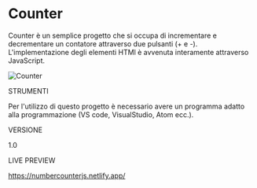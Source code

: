 # Counter

Counter è un semplice progetto che si occupa di incrementare e decrementare un contatore attraverso due pulsanti (+ e -). L'implementazione degli elementi HTMl è avvenuta interamente attraverso JavaScript.

![Counter](https://user-images.githubusercontent.com/85845784/130675099-b3019e1b-1729-4e23-b0ac-456970fbe3e3.png)

STRUMENTI

Per l'utilizzo di questo progetto è necessario avere un programma adatto alla programmazione (VS code, VisualStudio, Atom ecc.).

VERSIONE

1.0

LIVE PREVIEW

https://numbercounterjs.netlify.app/
